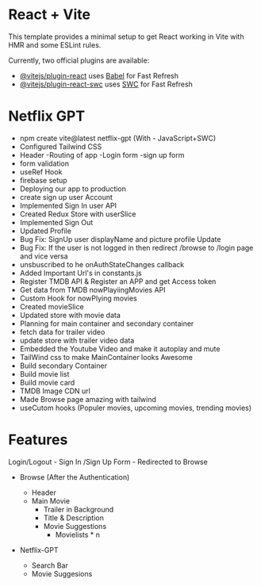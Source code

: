 # React + Vite

This template provides a minimal setup to get React working in Vite with HMR and some ESLint rules.

Currently, two official plugins are available:

- [@vitejs/plugin-react](https://github.com/vitejs/vite-plugin-react/blob/main/packages/plugin-react/README.md) uses [Babel](https://babeljs.io/) for Fast Refresh
- [@vitejs/plugin-react-swc](https://github.com/vitejs/vite-plugin-react-swc) uses [SWC](https://swc.rs/) for Fast Refresh

# Netflix GPT

- npm create vite@latest netflix-gpt (With - JavaScript+SWC)
- Configured Tailwind CSS
- Header
  -Routing of app
  -Login form
  -sign up form
- form validation
- useRef Hook
- firebase setup
- Deploying our app to production
- create sign up user Account
- Implemented Sign In user API
- Created Redux Store with userSlice
- Implemented Sign Out
- Updated Profile
- Bug Fix: SignUp user displayName and picture profile Update
- Bug Fix: If the user is not logged in then redirect /browse to /login page and vice versa
- unsbuscribed to he onAuthStateChanges callback
- Added Important Url's in constants.js
- Register TMDB API & Register an APP and get Access token
- Get data from TMDB nowPlayiingMovies API
- Custom Hook for nowPlying movies
- Created movieSlice
- Updated store with movie data
- Planning for main container and secondary container
- fetch data for trailer video
- update store with trailer video data
- Embedded the Youtube Video and make it autoplay and mute
- TailWind css to make MainContainer looks Awesome
- Build secondary Container
- Build movie list
- Build movie card
- TMDB Image CDN url
- Made Browse page amazing with tailwind
- useCutom hooks (Populer movies, upcoming movies, trending movies)

# Features

Login/Logout - Sign In /Sign Up Form - Redirected to Browse

- Browse (After the Authentication)

  - Header
  - Main Movie
    - Trailer in Background
    - Title & Description
    - Movie Suggestions
      - Movielists \* n

- Netflix-GPT
  - Search Bar
  - Movie Suggesions

